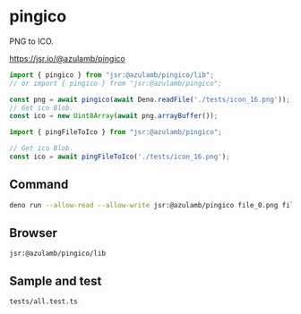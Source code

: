 # pingico

PNG to ICO.

https://jsr.io/@azulamb/pingico

```ts
import { pingico } from "jsr:@azulamb/pingico/lib";
// or import { pingico } from "jsr:@azulamb/pingico";

const png = await pingico(await Deno.readFile('./tests/icon_16.png'));
// Get ico Blob.
const ico = new Uint8Array(await png.arrayBuffer());
```

```ts
import { pingFileToIco } from "jsr:@azulamb/pingico";

// Get ico Blob.
const ico = await pingFileToIco('./tests/icon_16.png');
```

## Command

```sh
deno run --allow-read --allow-write jsr:@azulamb/pingico file_0.png file_1.png ... ./output.ico
```

## Browser

`jsr:@azulamb/pingico/lib`

## Sample and test

`tests/all.test.ts`
